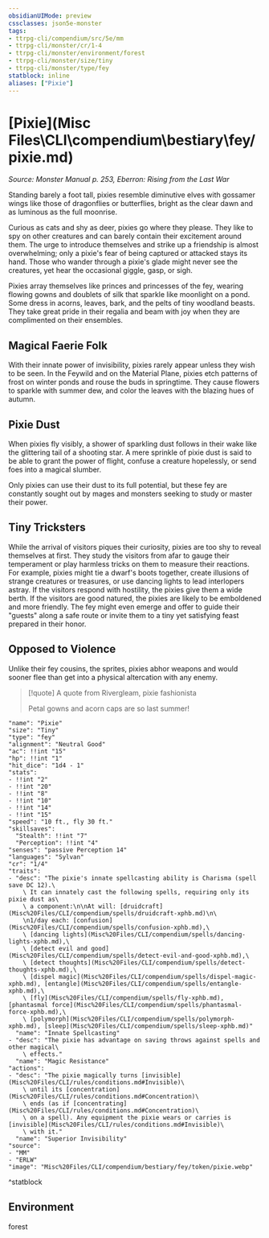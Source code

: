 ```yaml
---
obsidianUIMode: preview
cssclasses: json5e-monster
tags:
- ttrpg-cli/compendium/src/5e/mm
- ttrpg-cli/monster/cr/1-4
- ttrpg-cli/monster/environment/forest
- ttrpg-cli/monster/size/tiny
- ttrpg-cli/monster/type/fey
statblock: inline
aliases: ["Pixie"]
---
```

# [Pixie](Misc Files\CLI\compendium\bestiary\fey/pixie.md)
*Source: Monster Manual p. 253, Eberron: Rising from the Last War*  

Standing barely a foot tall, pixies resemble diminutive elves with gossamer wings like those of dragonflies or butterflies, bright as the clear dawn and as luminous as the full moonrise.

Curious as cats and shy as deer, pixies go where they please. They like to spy on other creatures and can barely contain their excitement around them. The urge to introduce themselves and strike up a friendship is almost overwhelming; only a pixie's fear of being captured or attacked stays its hand. Those who wander through a pixie's glade might never see the creatures, yet hear the occasional giggle, gasp, or sigh.

Pixies array themselves like princes and princesses of the fey, wearing flowing gowns and doublets of silk that sparkle like moonlight on a pond. Some dress in acorns, leaves, bark, and the pelts of tiny woodland beasts. They take great pride in their regalia and beam with joy when they are complimented on their ensembles.

## Magical Faerie Folk

With their innate power of invisibility, pixies rarely appear unless they wish to be seen. In the Feywild and on the Material Plane, pixies etch patterns of frost on winter ponds and rouse the buds in springtime. They cause flowers to sparkle with summer dew, and color the leaves with the blazing hues of autumn.

## Pixie Dust

When pixies fly visibly, a shower of sparkling dust follows in their wake like the glittering tail of a shooting star. A mere sprinkle of pixie dust is said to be able to grant the power of flight, confuse a creature hopelessly, or send foes into a magical slumber.

Only pixies can use their dust to its full potential, but these fey are constantly sought out by mages and monsters seeking to study or master their power.

## Tiny Tricksters

While the arrival of visitors piques their curiosity, pixies are too shy to reveal themselves at first. They study the visitors from afar to gauge their temperament or play harmless tricks on them to measure their reactions. For example, pixies might tie a dwarf's boots together, create illusions of strange creatures or treasures, or use dancing lights to lead interlopers astray. If the visitors respond with hostility, the pixies give them a wide berth. If the visitors are good natured, the pixies are likely to be emboldened and more friendly. The fey might even emerge and offer to guide their "guests" along a safe route or invite them to a tiny yet satisfying feast prepared in their honor.

## Opposed to Violence

Unlike their fey cousins, the sprites, pixies abhor weapons and would sooner flee than get into a physical altercation with any enemy.

> [!quote] A quote from Rivergleam, pixie fashionista  
> 
> Petal gowns and acorn caps are so last summer!


```statblock
"name": "Pixie"
"size": "Tiny"
"type": "fey"
"alignment": "Neutral Good"
"ac": !!int "15"
"hp": !!int "1"
"hit_dice": "1d4 - 1"
"stats":
- !!int "2"
- !!int "20"
- !!int "8"
- !!int "10"
- !!int "14"
- !!int "15"
"speed": "10 ft., fly 30 ft."
"skillsaves":
  "Stealth": !!int "7"
  "Perception": !!int "4"
"senses": "passive Perception 14"
"languages": "Sylvan"
"cr": "1/4"
"traits":
- "desc": "The pixie's innate spellcasting ability is Charisma (spell save DC 12).\
    \ It can innately cast the following spells, requiring only its pixie dust as\
    \ a component:\n\nAt will: [druidcraft](Misc%20Files/CLI/compendium/spells/druidcraft-xphb.md)\n\
    \n1/day each: [confusion](Misc%20Files/CLI/compendium/spells/confusion-xphb.md),\
    \ [dancing lights](Misc%20Files/CLI/compendium/spells/dancing-lights-xphb.md),\
    \ [detect evil and good](Misc%20Files/CLI/compendium/spells/detect-evil-and-good-xphb.md),\
    \ [detect thoughts](Misc%20Files/CLI/compendium/spells/detect-thoughts-xphb.md),\
    \ [dispel magic](Misc%20Files/CLI/compendium/spells/dispel-magic-xphb.md), [entangle](Misc%20Files/CLI/compendium/spells/entangle-xphb.md),\
    \ [fly](Misc%20Files/CLI/compendium/spells/fly-xphb.md), [phantasmal force](Misc%20Files/CLI/compendium/spells/phantasmal-force-xphb.md),\
    \ [polymorph](Misc%20Files/CLI/compendium/spells/polymorph-xphb.md), [sleep](Misc%20Files/CLI/compendium/spells/sleep-xphb.md)"
  "name": "Innate Spellcasting"
- "desc": "The pixie has advantage on saving throws against spells and other magical\
    \ effects."
  "name": "Magic Resistance"
"actions":
- "desc": "The pixie magically turns [invisible](Misc%20Files/CLI/rules/conditions.md#Invisible)\
    \ until its [concentration](Misc%20Files/CLI/rules/conditions.md#Concentration)\
    \ ends (as if [concentrating](Misc%20Files/CLI/rules/conditions.md#Concentration)\
    \ on a spell). Any equipment the pixie wears or carries is [invisible](Misc%20Files/CLI/rules/conditions.md#Invisible)\
    \ with it."
  "name": "Superior Invisibility"
"source":
- "MM"
- "ERLW"
"image": "Misc%20Files/CLI/compendium/bestiary/fey/token/pixie.webp"
```
^statblock

## Environment

forest